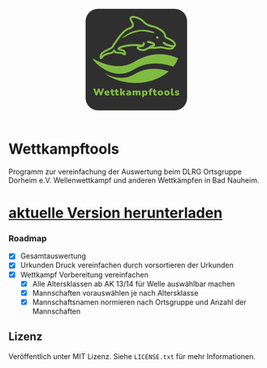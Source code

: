 <!-- PROJECT LOGO -->
<br />
<div align="center">
  <a href="https://github.com/Joe2824/wettkampftools">
    <img src="images/logo.png" alt="Logo" width="200" height="auto">
  </a>
  <br>
  <br>
</div>

# Wettkampftools
Programm zur vereinfachung der Auswertung beim
DLRG Ortsgruppe Dorheim e.V. Wellenwettkampf und anderen Wettkämpfen in Bad Nauheim.

# [aktuelle Version herunterladen](https://github.com/joe2824/wettkampftools/releases/latest/download/Wettkampftools.zip)

<!-- ROADMAP -->
### Roadmap
- [x] Gesamtauswertung
- [x] Urkunden Druck vereinfachen durch vorsortieren der Urkunden
- [x] Wettkampf Vorbereitung vereinfachen
  - [x] Alle Altersklassen ab AK 13/14 für Welle auswählbar machen
  - [x] Mannschaften vorauswählen je nach Altersklasse
  - [x] Mannschaftsnamen normieren nach Ortsgruppe und Anzahl der Mannschaften

<!-- Lizenz -->
## Lizenz
Veröffentlich unter MIT Lizenz. Siehe `LICENSE.txt` für mehr Informationen.

[Python]: https://img.shields.io/badge/python-000000?style=for-the-badge&logo=python&logoColor=white
